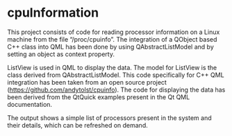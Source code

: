 # cpuInformation
This project consists of code for reading processor information on a Linux machine from the file “/proc/cpuinfo”. The integration of a QObject based C++ class into QML has been done by using QAbstractListModel and by setting an object as context property.

ListView is used in QML to display the data. The model for ListView is the class derived from QAbstractListModel.  This code specifically for C++ QML integration has been taken from an open source project (https://github.com/andytolst/cpuinfo). The code for displaying the data has been derived from the QtQuick examples present in the Qt QML documentation.

The output shows a simple list of processors present in the system and their details, which can be refreshed on demand.
